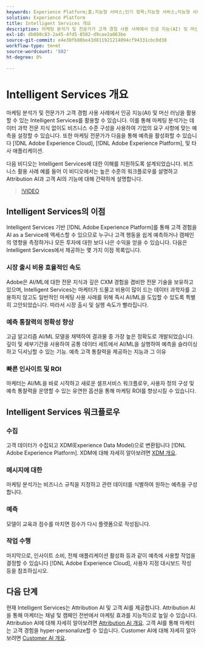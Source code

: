 ```yaml
---
keywords: Experience Platform;홈;지능형 서비스;인기 항목;지능형 서비스;지능형 서비스
solution: Experience Platform
title: Intelligent Services 개요
description: 마케팅 분석가 및 전문가가 고객 경험 사용 사례에서 인공 지능(AI) 및 머신 러닝을 활용할 수 있는 Intelligent Services를 활용할 수 있습니다. 이를 통해 마케팅 분석가는 데이터 과학 전문 지식 없이도 비즈니스 수준 구성을 사용하여 기업의 요구 사항에 맞는 예측을 설정할 수 있습니다. 또한 마케팅 전문가가 Adobe Experience Cloud, Adobe Experience Platform 및 타사 애플리케이션에서 예측을 활성화할 수 있습니다.
exl-id: db080c83-2a45-4fd5-8502-d9cae2a063be
source-git-commit: e4e30fb80be43d811921214094cf94331cbc0d38
workflow-type: tm+mt
source-wordcount: '502'
ht-degree: 0%

---
```


# Intelligent Services 개요

마케팅 분석가 및 전문가가 고객 경험 사용 사례에서 인공 지능(AI) 및 머신 러닝을 활용할 수 있는 Intelligent Services를 활용할 수 있습니다. 이를 통해 마케팅 분석가는 데이터 과학 전문 지식 없이도 비즈니스 수준 구성을 사용하여 기업의 요구 사항에 맞는 예측을 설정할 수 있습니다. 또한 마케팅 전문가가 다음을 통해 예측을 활성화할 수 있습니다 [!DNL Adobe Experience Cloud], [!DNL Adobe Experience Platform], 및 타사 애플리케이션.

다음 비디오는 Intelligent Services에 대한 이해를 지원하도록 설계되었습니다. 비즈니스 활용 사례 예를 들어 이 비디오에서는 높은 수준의 워크플로우를 설명하고 Attribution AI과 고객 AI의 기능에 대해 간략하게 설명합니다.

>[!VIDEO](https://video.tv.adobe.com/v/32654?learn=on&quality=12)

## Intelligent Services의 이점

Intelligent Services 기반 [!DNL Adobe Experience Platform]를 통해 고객 경험을 AI as a Service에 액세스할 수 있으므로 누구나 고객 행동을 쉽게 예측하거나 캠페인의 영향을 측정하거나 모든 투자에 대한 보다 나은 수익을 얻을 수 있습니다. 다음은 Intelligent Services에서 제공하는 몇 가지 이점 목록입니다.

### 시장 출시 비용 효율적인 속도

Adobe은 AI/ML에 대한 전문 지식과 깊은 CXM 경험을 겸비한 전문 기술을 보유하고 있으며, Intelligent Services는 마케터가 드물고 비용이 많이 드는 데이터 과학자를 고용하지 않고도 일반적인 마케팅 사용 사례를 위해 즉시 AI/ML을 도입할 수 있도록 특별히 고안되었습니다. 따라서 시장 출시 및 실행 속도가 빨라집니다.

### 예측 통찰력의 정확성 향상

고급 알고리즘 AI/ML 모델을 채택하여 결과물 중 가장 높은 정확도로 개발되었습니다. 깊이 및 세부기간을 사용하여 공통 데이터 세트에서 AI/ML을 실행하여 예측을 슬라이싱하고 딕셔닝할 수 있는 기능. 예측 고객 통찰력을 제공하는 지능과 그 이유

### 빠른 인사이트 및 ROI

마케터는 AI/ML을 바로 시작하고 새로운 셀프서비스 워크플로우, 사용자 정의 구성 및 예측 통찰력을 운영할 수 있는 유연한 옵션을 통해 마케팅 ROI를 향상시킬 수 있습니다.

## Intelligent Services 워크플로우

### 수집

고객 데이터가 수집되고 XDM(Experience Data Model)으로 변환됩니다 [!DNL Adobe Experience Platform]. XDM에 대해 자세히 알아보려면 [XDM 개요](../xdm/home.md).

### 메시지에 대한

마케팅 분석가는 비즈니스 규칙을 지정하고 관련 데이터를 식별하여 원하는 예측을 구성합니다.

### 예측

모델이 교육과 점수를 마치면 점수가 다시 플랫폼으로 작성됩니다.

### 작업 수행

마지막으로, 인사이트 소비, 전체 애플리케이션 활성화 등과 같이 예측에 사용할 작업을 결정할 수 있습니다 [!DNL Adobe Experience Cloud], 사용자 지정 대시보드 작성 등을 참조하십시오.

## 다음 단계

현재 Intelligent Services는 Attribution AI 및 고객 AI를 제공합니다. Attribution AI을 통해 마케터는 채널 및 캠페인 전반에서 마케팅 효과를 지능적으로 높일 수 있습니다. Attribution AI에 대해 자세히 알아보려면 [Attribution AI 개요](./attribution-ai/overview.md). 고객 AI를 통해 마케터는 고객 경험을 hyper-personalize할 수 있습니다. Customer AI에 대해 자세히 알아보려면 [Customer AI 개요](./customer-ai/overview.md).

